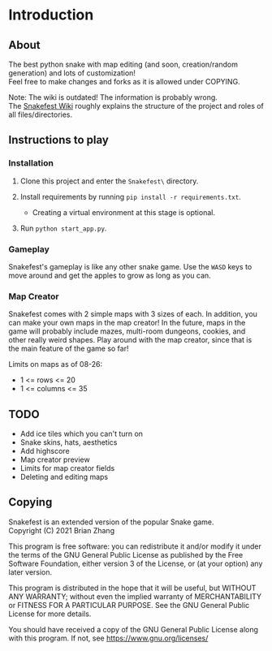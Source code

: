 # Introduction

## About

The best python snake with map editing (and soon, creation/random generation) and lots of customization!  
Feel free to make changes and forks as it is allowed under COPYING.  

Note: The wiki is outdated! The information is probably wrong.  
The [Snakefest Wiki](https://github.com/BrianZhang1/Snakefest/wiki) roughly explains the structure of the project and roles of all files/directories.  

## Instructions to play 

### Installation

1. Clone this project and enter the `Snakefest\` directory.  

2. Install requirements by running `pip install -r requirements.txt`.  
    * Creating a virtual environment at this stage is optional.  

3. Run `python start_app.py`.

### Gameplay

Snakefest's gameplay is like any other snake game. Use the `WASD` keys to move around and get the apples to grow as long as you can.

### Map Creator

Snakefest comes with 2 simple maps with 3 sizes of each. In addition, you can make your own maps in the map creator! In the future, maps in the game will probably include mazes, multi-room dungeons, cookies, and other really weird shapes. Play around with the map creator, since that is the main feature of the game so far!  

Limits on maps as of 08-26:  
* 1 <= rows <= 20
* 1 <= columns <= 35

## TODO

* Add ice tiles which you can't turn on
* Snake skins, hats, aesthetics
* Add highscore
* Map creator preview
* Limits for map creator fields
* Deleting and editing maps

## Copying

Snakefest is an extended version of the popular Snake game.  
Copyright (C) 2021  Brian Zhang

This program is free software: you can redistribute it and/or modify
it under the terms of the GNU General Public License as published by
the Free Software Foundation, either version 3 of the License, or
(at your option) any later version.

This program is distributed in the hope that it will be useful,
but WITHOUT ANY WARRANTY; without even the implied warranty of
MERCHANTABILITY or FITNESS FOR A PARTICULAR PURPOSE.  See the
GNU General Public License for more details.

You should have received a copy of the GNU General Public License
along with this program.  If not, see <https://www.gnu.org/licenses/>
